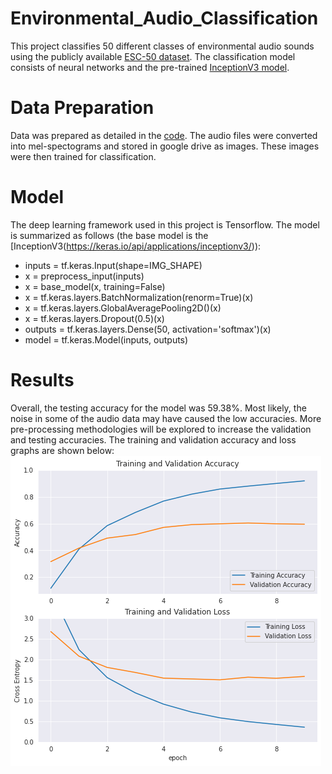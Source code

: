 # Environmental_Audio_Classification
This project classifies 50 different classes of environmental audio sounds using the publicly available [ESC-50 dataset](https://github.com/karolpiczak/ESC-50). The classification model consists of neural networks and the pre-trained [InceptionV3 model](https://keras.io/api/applications/inceptionv3/).


# Data Preparation
Data was prepared as detailed in the [code](https://github.com/kelvinsima2/Environmental_Audio_Classification/blob/main/Environmental_Sound_Classification.ipynb). The audio files were converted into mel-spectograms and stored in google drive as images. These images were then trained for classification.

# Model
The deep learning framework used in this project is Tensorflow. The model is summarized as follows (the base model is the [InceptionV3(https://keras.io/api/applications/inceptionv3/)):

* inputs = tf.keras.Input(shape=IMG_SHAPE)
* x = preprocess_input(inputs)
* x = base_model(x, training=False)
* x = tf.keras.layers.BatchNormalization(renorm=True)(x)
* x = tf.keras.layers.GlobalAveragePooling2D()(x)
* x = tf.keras.layers.Dropout(0.5)(x)
* outputs = tf.keras.layers.Dense(50, activation='softmax')(x)
* model = tf.keras.Model(inputs, outputs)

# Results
Overall, the testing accuracy for the model was 59.38%. Most likely, the noise in some of the audio data may have caused the low accuracies. More pre-processing methodologies will be explored to increase the validation and testing accuracies. The training and validation accuracy and loss graphs are shown below: <br />
![Accuracy and Loss Graphs](/images/accuracy_audio.png)







